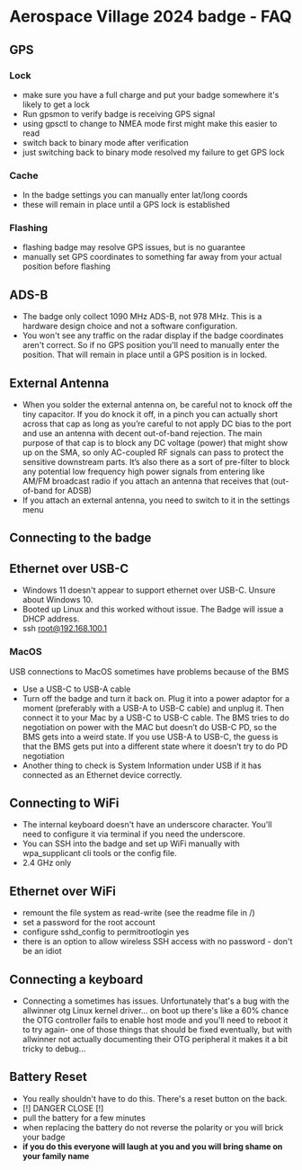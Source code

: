 # Aerospace Village 2024 badge - FAQ

## GPS
### Lock
- make sure you have a full charge and put your badge somewhere it's likely to get a lock
- Run gpsmon to verify badge is receiving GPS signal
- using gpsctl to change to NMEA mode first might make this easier to read
- switch back to binary mode after verification
- just switching back to binary mode resolved my failure to get GPS lock
### Cache
- In the badge settings you can manually enter lat/long coords
- these will remain in place until a GPS lock is established
### Flashing
- flashing badge may resolve GPS issues, but is no guarantee
- manually set GPS coordinates to something far away from your actual position before flashing

## ADS-B
- The badge only collect 1090 MHz ADS-B, not 978 MHz. This is a hardware design choice and not a software configuration.
- You won't see any traffic on the radar display if the badge coordinates aren't correct. So if no GPS position you'll need to manually enter the position. That will remain in place until a GPS position is in locked.

## External Antenna
- When you solder the external antenna on, be careful not to knock off the tiny capacitor. If you do knock it off, in a pinch you can actually short across that cap as long as you’re careful to not apply DC bias to the port and use an antenna with decent out-of-band rejection. The main purpose of that cap is to block any DC voltage (power) that might show up on the SMA, so only AC-coupled RF signals can pass to protect the sensitive downstream parts. It’s also there as a sort of pre-filter to block any potential low frequency high power signals from entering like AM/FM broadcast radio if you attach an antenna that receives that (out-of-band for ADSB)
- If you attach an external antenna, you need to switch to it in the settings menu

## Connecting to the badge
## Ethernet over USB-C
- Windows 11 doesn't appear to support ethernet over USB-C. Unsure about Windows 10.
- Booted up Linux and this worked without issue. The Badge will issue a DHCP address.
- ssh root@192.168.100.1
### MacOS
USB connections to MacOS sometimes have problems because of the BMS
- Use a USB-C to USB-A cable
- Turn off the badge and turn it back on. Plug it into a power adaptor for a moment (preferably with a USB-A to USB-C cable) and unplug it. Then connect it to your Mac by a USB-C to USB-C cable. The BMS tries to do negotiation on power with the MAC but doesn’t do USB-C PD, so the BMS gets into a weird state. If you use USB-A to USB-C, the guess is that the BMS gets put into a different state where it doesn’t try to do PD negotiation
- Another thing to check is System Information under USB if it has connected as an Ethernet device correctly.

## Connecting to WiFi
- The internal keyboard doesn't have an underscore character. You'll need to configure it via terminal if you need the underscore.
- You can SSH into the badge and set up WiFi manually with wpa_supplicant cli tools or the config file.
- 2.4 GHz only

## Ethernet over WiFi
- remount the file system as read-write (see the readme file in /)
- set a password for the root account
- configure sshd_config to permitrootlogin yes
- there is an option to allow wireless SSH access with no password - don't be an idiot

## Connecting a keyboard
- Connecting a sometimes has issues. Unfortunately that's a bug with the allwinner otg Linux kernel driver... on boot up there's like a 60% chance the OTG controller fails to enable host mode and you'll need to reboot it to try again- one of those things that should be fixed eventually, but with allwinner not actually documenting their OTG peripheral it makes it a bit tricky to debug...

## Battery Reset
- You really shouldn't have to do this. There's a reset button on the back.
- [!] DANGER CLOSE [!]
- pull the battery for a few minutes
- when replacing the battery do not reverse the polarity or you will brick your badge
- **if you do this everyone will laugh at you and you will bring shame on your family name**